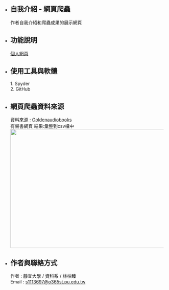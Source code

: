 - <h2>自我介紹 - 網頁爬蟲</h2>作者自我介紹和爬蟲成果的展示網頁
- <h2>功能說明</h2>
  <a href="https://nevergonnaletyoudown88.github.io/kkkkk/" rel="nofollow">個人網頁</a><br>
 
- <h2>使用工具與軟體</h2>
  1. Spyder<br>
  2. GitHub
- <h2>網頁爬蟲資料來源</h2>
  資料來源 : <a href="https://goldenaudiobook.net/">Goldenaudiobooks</a><br>
  有聲書網頁
  結果:彙整到csv檔中
  <img src="https://lh3.googleusercontent.com/MPkNJKRo_yKomEGHUj_D3sRAGGnxHD0eDYNS4PfjpOQWTycvHmUhYdtDgzH4CyftuwUPk-EJUNN7MB-x3IqOmnTA=s1280-w1280-h800" id="img" style="width: 496px; height: 372px;">
- <h2>作者與聯絡方式</h2>
  作者 : 靜宜大學 / 資科系 / 林柏臻<br>
  Email : <a href="mailto:s1113697@o365st.pu.edu.tw">s1113697@o365st.pu.edu.tw</a>

<!---
NeverGonnaLetYouDown88/NeverGonnaLetYouDown88 is a ✨ special ✨ repository because its `README.md` (this file) appears on your GitHub profile.
You can click the Preview link to take a look at your changes.
--->
